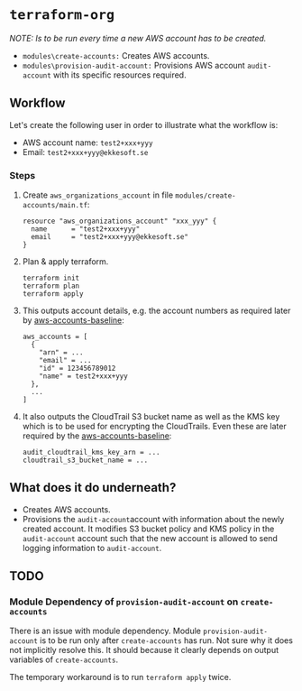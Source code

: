 # `terraform-org`

_NOTE: Is to be run every time a new AWS account has to be created._

* `modules\create-accounts:` Creates AWS accounts.
* `modules\provision-audit-account:` Provisions AWS account `audit-account` with its specific resources required. 

## Workflow

Let's create the following user in order to illustrate what the workflow is:
* AWS account name: `test2+xxx+yyy`
* Email: `test2+xxx+yyy@ekkesoft.se`

### Steps

1.  Create `aws_organizations_account` in file `modules/create-accounts/main.tf`:

    ```
    resource "aws_organizations_account" "xxx_yyy" {
      name      = "test2+xxx+yyy"
      email     = "test2+xxx+yyy@ekkesoft.se"
    }
    ```

1.  Plan & apply terraform.

    ```
    terraform init
    terraform plan
    terraform apply
    ```

1.  This outputs account details, e.g. the account numbers as required later
    by [aws-accounts-baseline](https://github.com/lekkehart/aws-accounts-baseline):

    ```
    aws_accounts = [
      {
        "arn" = ...
        "email" = ...
        "id" = 123456789012
        "name" = test2+xxx+yyy
      },
      ...
    ]
    ```

1.  It also outputs the CloudTrail S3 bucket name as well as the KMS key which is to be used for encrypting the
    CloudTrails. Even these are later required by the
    [aws-accounts-baseline](https://github.com/lekkehart/aws-accounts-baseline):

    ```
    audit_cloudtrail_kms_key_arn = ...
    cloudtrail_s3_bucket_name = ...
    ```
   
        
## What does it do underneath?

* Creates AWS accounts.
* Provisions the `audit-account`account with information about the newly created account.
  It modifies S3 bucket policy and KMS policy in the `audit-account` account such that the new account is allowed to send logging information to `audit-account`. 


## TODO

### Module Dependency of `provision-audit-account` on `create-accounts`
There is an issue with module dependency. Module `provision-audit-account` is to be run only after `create-accounts` has 
run. Not sure why it does not implicitly resolve this. It should because it clearly depends on output variables of 
`create-accounts`.

The temporary workaround is to run `terraform apply` twice. 
